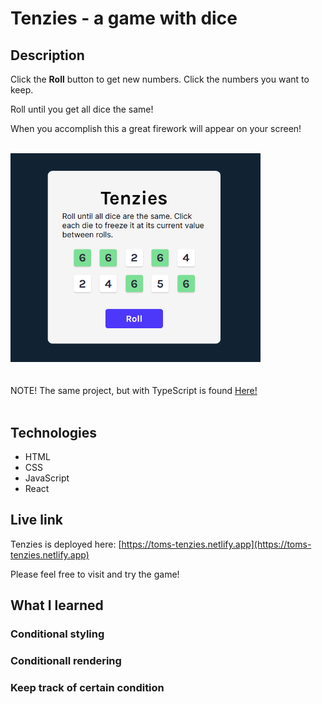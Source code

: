 # Tenzies - a game with dice

## Description
Click the **Roll** button to get new numbers. Click the numbers you want to keep.

Roll until you get all dice the same!

When you accomplish this a great firework will appear on your screen!

<br/>
<img src="./tenzies.png" alt="Screenshot of Tenzies game." width="400px"/>

<br/>
<br/>
<br/>
NOTE! The same project, but with TypeScript is found <a href="https://github.com/qserena/11-tenzies-ts/">Here!</a> 
<br/>
<br/>

## Technologies
- HTML
- CSS
- JavaScript
- React

## Live link
Tenzies is deployed here:
[https://toms-tenzies.netlify.app](https://toms-tenzies.netlify.app)

Please feel free to visit and try the game!

## What I learned
### Conditional styling

### Conditionall rendering

### Keep track of certain condition
